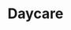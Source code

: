 ---
title: Daycare
longTitle: 'Daycare'
tags:
- gccommon
relatedTerm:
- "[[Child care]]"
use:
- "[[Day care centres Day care centers Daycare centers ]]"
---